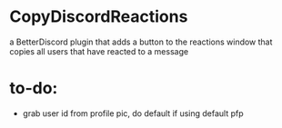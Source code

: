 # CopyDiscordReactions
a BetterDiscord plugin that adds a button to the reactions window that copies all users that have reacted to a message

# to-do:
- grab user id from profile pic, do default if using default pfp
